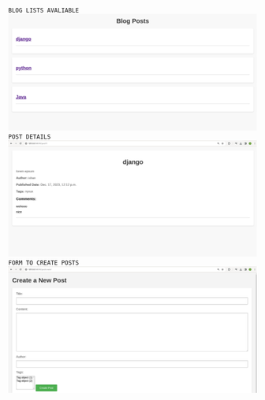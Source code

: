 `BLOG LISTS AVALIABLE`
![Screenshot](res/1.png)
`POST DETAILS`
![Screenshot](res/2.png)
`FORM TO CREATE POSTS`
![Screenshot](res/3.png)
